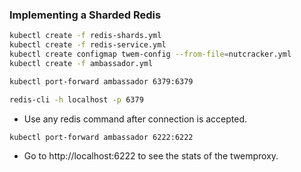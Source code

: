 ### Implementing a Sharded Redis

```bash
kubectl create -f redis-shards.yml
kubectl create -f redis-service.yml
kubectl create configmap twem-config --from-file=nutcracker.yml
kubectl create -f ambassador.yml
```

```bash
kubectl port-forward ambassador 6379:6379
```

```bash
redis-cli -h localhost -p 6379
```

- Use any redis command after connection is accepted.

```bash
kubectl port-forward ambassador 6222:6222
```

- Go to http://localhost:6222 to see the stats of the twemproxy.
